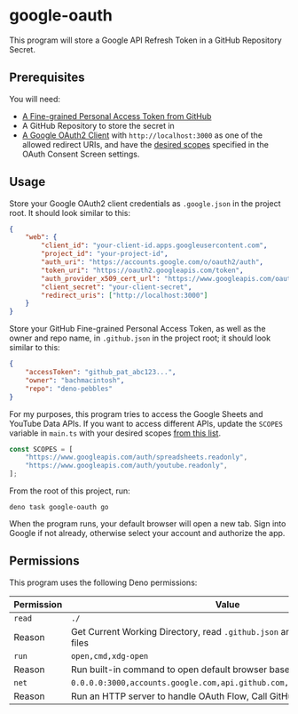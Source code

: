 # google-oauth

This program will store a Google API Refresh Token in a GitHub Repository Secret.

## Prerequisites

You will need:

- [A Fine-grained Personal Access Token from GitHub](https://github.com/settings/tokens?type=beta)
- A GitHub Repository to store the secret in
- [A Google OAuth2 Client](https://developers.google.com/identity/protocols/oauth2/web-server) with
  `http://localhost:3000` as one of the allowed redirect URIs, and have the
  [desired scopes](https://developers.google.com/identity/protocols/oauth2/scopes) specified in the OAuth Consent Screen
  settings.

## Usage

Store your Google OAuth2 client credentials as `.google.json` in the project root. It should look similar to this:

```json
{
	"web": {
		"client_id": "your-client-id.apps.googleusercontent.com",
		"project_id": "your-project-id",
		"auth_uri": "https://accounts.google.com/o/oauth2/auth",
		"token_uri": "https://oauth2.googleapis.com/token",
		"auth_provider_x509_cert_url": "https://www.googleapis.com/oauth2/v1/certs",
		"client_secret": "your-client-secret",
		"redirect_uris": ["http://localhost:3000"]
	}
}
```

Store your GitHub Fine-grained Personal Access Token, as well as the owner and repo name, in `.github.json` in the
project root; it should look similar to this:

```json
{
	"accessToken": "github_pat_abc123...",
	"owner": "bachmacintosh",
	"repo": "deno-pebbles"
}
```

For my purposes, this program tries to access the Google Sheets and YouTube Data APIs. If you want to access different
APIs, update the `SCOPES` variable in `main.ts` with your desired scopes
[from this list](https://developers.google.com/identity/protocols/oauth2/scopes).

```typescript
const SCOPES = [
	"https://www.googleapis.com/auth/spreadsheets.readonly",
	"https://www.googleapis.com/auth/youtube.readonly",
];
```

From the root of this project, run:

```shell
deno task google-oauth go
```

When the program runs, your default browser will open a new tab. Sign into Google if not already, otherwise select your
account and authorize the app.

## Permissions

This program uses the following Deno permissions:

| Permission | Value                                                                              |
| ---------- | ---------------------------------------------------------------------------------- |
| `read`     | `./`                                                                               |
| Reason     | Get Current Working Directory, read `.github.json` and `.google.json` config files |
| `run`      | `open,cmd,xdg-open`                                                                |
| Reason     | Run built-in command to open default browser based on OS                           |
| `net`      | `0.0.0.0:3000,accounts.google.com,api.github.com,oauth2.googleapis.com`            |
| Reason     | Run an HTTP server to handle OAuth Flow, Call GitHub and Google APIs               |
